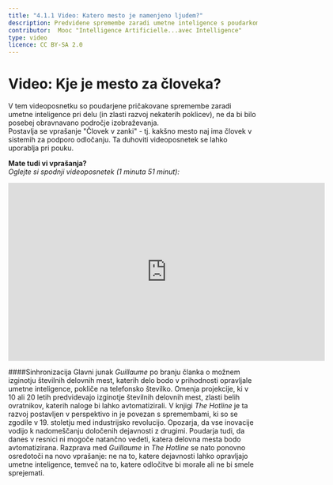 ```yaml
---
title: "4.1.1 Video: Katero mesto je namenjeno ljudem?"
description: Predvidene spremembe zaradi umetne inteligence s poudarkom na razvoju trga dela
contributor:  Mooc "Intelligence Artificielle...avec Intelligence"
type: video
licence: CC BY-SA 2.0
---
```

# Video: Kje je mesto za človeka?

V tem videoposnetku so poudarjene pričakovane spremembe zaradi umetne inteligence pri delu (in zlasti razvoj nekaterih poklicev), ne da bi bilo posebej obravnavano področje izobraževanja.  
Postavlja se vprašanje "Človek v zanki" - tj. kakšno mesto naj ima človek v sistemih za podporo odločanju.
Ta duhoviti videoposnetek se lahko uporablja pri pouku.  

**Mate tudi vi vprašanja?**  
_Oglejte si spodnji videoposnetek (1 minuta 51 minut):_

<center><iframe width="640" height="360" src="https://www.youtube.com/embed/CpS2_IsY2EI?rel=0&showinfo=0&cc_load_policy=1&hl=en&modestbranding=1" frameborder="0" allowfullscreen></iframe></center>

####Sinhronizacija
Glavni junak _Guillaume_ po branju članka o možnem izginotju številnih delovnih mest, katerih delo bodo v prihodnosti opravljale umetne inteligence, pokliče na telefonsko številko. Omenja projekcije, ki v 10 ali 20 letih predvidevajo izginotje številnih delovnih mest, zlasti belih ovratnikov, katerih naloge bi lahko avtomatizirali. V knjigi _The Hotline_ je ta razvoj postavljen v perspektivo in je povezan s spremembami, ki so se zgodile v 19. stoletju med industrijsko revolucijo. Opozarja, da vse inovacije vodijo k nadomeščanju določenih dejavnosti z drugimi. Poudarja tudi, da danes v resnici ni mogoče natančno vedeti, katera delovna mesta bodo avtomatizirana.
Razprava med _Guillaume_ in _The Hotline_ se nato ponovno osredotoči na novo vprašanje: ne na to, katere dejavnosti lahko opravljajo umetne inteligence, temveč na to, katere odločitve bi morale ali ne bi smele sprejemati.

